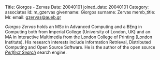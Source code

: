 Title: Giorgos - Zervas
Date: 20040101
joined_date: 20040101
Category: associates
Id: m_gzervas
givenname: Giorgos
surname: Zervas
memb_title: Mr.
email: gzervas@aueb.gr

_Giorgos Zervas_ holds an MSc in Advanced Computing and a BEng in Computing both from Imperial College (University of London, UK) and an MA in Interactive Multimedia from the London College of Printing (London Institute). His research interests include Information Retrieval, Distributed Computing and Open Source Software. He is the author of the open source _[Perlfect Search](http://www.perlfect.com/freescripts/search)_ search engine.